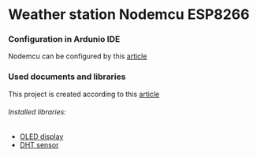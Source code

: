 # Weather station Nodemcu ESP8266

### Configuration in Ardunio IDE
Nodemcu can be configured by this [article](https://www.instructables.com/id/Quick-Start-to-Nodemcu-ESP8266-on-Arduino-IDE/)

### Used documents and libraries
This project is created according to this [article](https://www.instructables.com/id/IoT-Made-Simple-Home-Weather-Station-With-NodeMCU-/)

###### Installed libraries:
 - [OLED display](https://github.com/ThingPulse/esp8266-oled-ssd1306)
 - [DHT sensor](https://github.com/adafruit/DHT-sensor-library)
